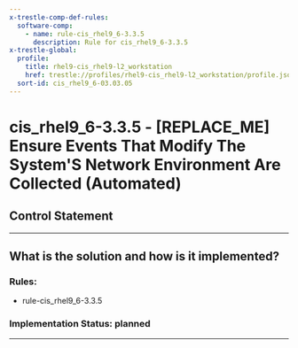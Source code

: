 ```yaml
---
x-trestle-comp-def-rules:
  software-comp:
    - name: rule-cis_rhel9_6-3.3.5
      description: Rule for cis_rhel9_6-3.3.5
x-trestle-global:
  profile:
    title: rhel9-cis_rhel9-l2_workstation
    href: trestle://profiles/rhel9-cis_rhel9-l2_workstation/profile.json
  sort-id: cis_rhel9_6-03.03.05
---
```


# cis_rhel9_6-3.3.5 - \[REPLACE_ME\] Ensure Events That Modify The System'S Network Environment Are Collected (Automated)

## Control Statement

______________________________________________________________________

## What is the solution and how is it implemented?

<!-- For implementation status enter one of: implemented, partial, planned, alternative, not-applicable -->

<!-- Note that the list of rules under ### Rules: is read-only and changes will not be captured after assembly to JSON -->

<!-- Add control implementation description here for control: cis_rhel9_6-3.3.5 -->

### Rules:

  - rule-cis_rhel9_6-3.3.5

### Implementation Status: planned

______________________________________________________________________
